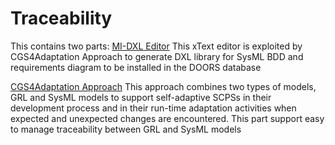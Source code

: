 # Traceability
This contains two parts:
[MI-DXL Editor](MI-DSL/)
This xText editor is exploited by CGS4Adaptation Approach to generate DXL library for SysML BDD and requirements diagram to be installed in the DOORS database

[CGS4Adaptation Approach](CGS4Adaptation/)
This approach combines two types of models, GRL and SysML models to support self-adaptive SCPSs in their development process and in their run-time adaptation activities when expected and unexpected changes are encountered. This part support easy to manage traceability between GRL and SysML models
